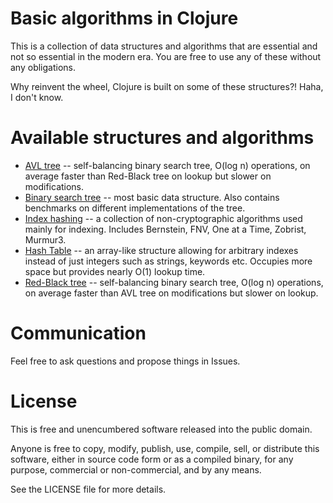 # Basic algorithms in Clojure

This is a collection of data structures and algorithms that are essential and
not so essential in the modern era. You are free to use any of these without
any obligations.

Why reinvent the wheel, Clojure is built on some of these structures?! Haha, I
don't know.

# Available structures and algorithms

- [AVL tree][1] -- self-balancing binary search tree, O(log n) operations, on
  average faster than Red-Black tree on lookup but slower on modifications.
- [Binary search tree][2] -- most basic data structure. Also contains
  benchmarks on different implementations of the tree.
- [Index hashing][4] -- a collection of non-cryptographic algorithms used
  mainly for indexing. Includes Bernstein, FNV, One at a Time, Zobrist,
  Murmur3.
- [Hash Table][5] -- an array-like structure allowing for arbitrary indexes
  instead of just integers such as strings, keywords etc. Occupies more space
  but provides nearly O(1) lookup time.
- [Red-Black tree][3] -- self-balancing binary search tree, O(log n)
  operations, on average faster than AVL tree on modifications but slower on
  lookup.

[1]: https://github.com/greenfork/clj-basic-algorithms/blob/master/src/clj_basic_algorithms/AVL_tree
[2]: https://github.com/greenfork/clj-basic-algorithms/tree/master/src/clj_basic_algorithms/binary_search_tree
[3]: https://github.com/greenfork/clj-basic-algorithms/tree/master/src/clj_basic_algorithms/redblack_tree
[4]: https://github.com/greenfork/clj-basic-algorithms/tree/master/src/clj_basic_algorithms/index_hashing
[5]: https://github.com/greenfork/clj-basic-algorithms/tree/master/src/clj_basic_algorithms/hash_table

# Communication

Feel free to ask questions and propose things in Issues.

# License

This is free and unencumbered software released into the public domain.

Anyone is free to copy, modify, publish, use, compile, sell, or distribute
this software, either in source code form or as a compiled binary, for any
purpose, commercial or non-commercial, and by any means.

See the LICENSE file for more details.
